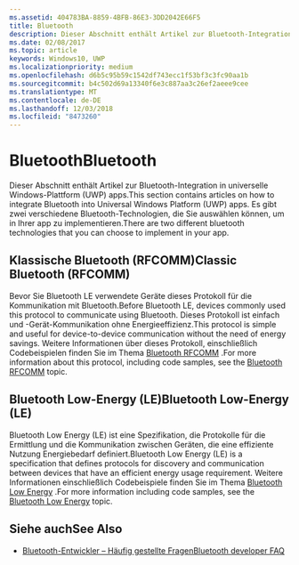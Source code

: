```yaml
---
ms.assetid: 404783BA-8859-4BFB-86E3-3DD2042E66F5
title: Bluetooth
description: Dieser Abschnitt enthält Artikel zur Bluetooth-Integration in UWP-Apps (Universelle Windows-Plattform). Dies umfasst u. a. die Verwendung von RFCOMM-, GATT- und LE (Low Energy)-Ankündigungen.
ms.date: 02/08/2017
ms.topic: article
keywords: Windows10, UWP
ms.localizationpriority: medium
ms.openlocfilehash: d6b5c95b59c1542df743ecc1f53bf3c3fc90aa1b
ms.sourcegitcommit: b4c502d69a13340f6e3c887aa3c26ef2aeee9cee
ms.translationtype: MT
ms.contentlocale: de-DE
ms.lasthandoff: 12/03/2018
ms.locfileid: "8473260"
---
```

# <a name="bluetooth"></a><span data-ttu-id="377a4-104">Bluetooth</span><span class="sxs-lookup"><span data-stu-id="377a4-104">Bluetooth</span></span>
<span data-ttu-id="377a4-105">Dieser Abschnitt enthält Artikel zur Bluetooth-Integration in universelle Windows-Plattform (UWP) apps.</span><span class="sxs-lookup"><span data-stu-id="377a4-105">This section contains articles on how to integrate Bluetooth into Universal Windows Platform (UWP) apps.</span></span> <span data-ttu-id="377a4-106">Es gibt zwei verschiedene Bluetooth-Technologien, die Sie auswählen können, um in Ihrer app zu implementieren.</span><span class="sxs-lookup"><span data-stu-id="377a4-106">There are two different bluetooth technologies that you can choose to implement in your app.</span></span>

## <a name="classic-bluetooth-rfcomm"></a><span data-ttu-id="377a4-107">Klassische Bluetooth (RFCOMM)</span><span class="sxs-lookup"><span data-stu-id="377a4-107">Classic Bluetooth (RFCOMM)</span></span>
<span data-ttu-id="377a4-108">Bevor Sie Bluetooth LE verwendete Geräte dieses Protokoll für die Kommunikation mit Bluetooth.</span><span class="sxs-lookup"><span data-stu-id="377a4-108">Before Bluetooth LE, devices commonly used this protocol to communicate using Bluetooth.</span></span> <span data-ttu-id="377a4-109">Dieses Protokoll ist einfach und -Gerät-Kommunikation ohne Energieeffizienz.</span><span class="sxs-lookup"><span data-stu-id="377a4-109">This protocol is simple and useful for device-to-device communication without the need of energy savings.</span></span> <span data-ttu-id="377a4-110">Weitere Informationen über dieses Protokoll, einschließlich Codebeispielen finden Sie im Thema [Bluetooth RFCOMM](send-or-receive-files-with-rfcomm.md) .</span><span class="sxs-lookup"><span data-stu-id="377a4-110">For more information about this protocol, including code samples, see the [Bluetooth RFCOMM](send-or-receive-files-with-rfcomm.md) topic.</span></span>

## <a name="bluetooth-low-energy-le"></a><span data-ttu-id="377a4-111">Bluetooth Low-Energy (LE)</span><span class="sxs-lookup"><span data-stu-id="377a4-111">Bluetooth Low-Energy (LE)</span></span>
<span data-ttu-id="377a4-112">Bluetooth Low Energy (LE) ist eine Spezifikation, die Protokolle für die Ermittlung und die Kommunikation zwischen Geräten, die eine effiziente Nutzung Energiebedarf definiert.</span><span class="sxs-lookup"><span data-stu-id="377a4-112">Bluetooth Low Energy (LE) is a specification that defines protocols for discovery and communication between devices that have an efficient energy usage requirement.</span></span> <span data-ttu-id="377a4-113">Weitere Informationen einschließlich Codebeispiele finden Sie im Thema [Bluetooth Low Energy](bluetooth-low-energy-overview.md) .</span><span class="sxs-lookup"><span data-stu-id="377a4-113">For more information including code samples, see the [Bluetooth Low Energy](bluetooth-low-energy-overview.md) topic.</span></span>

## <a name="see-also"></a><span data-ttu-id="377a4-114">Siehe auch</span><span class="sxs-lookup"><span data-stu-id="377a4-114">See Also</span></span>
- [<span data-ttu-id="377a4-115">Bluetooth-Entwickler – Häufig gestellte Fragen</span><span class="sxs-lookup"><span data-stu-id="377a4-115">Bluetooth developer FAQ</span></span>](bluetooth-dev-faq.md)
